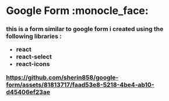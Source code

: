 <h1>Google Form :monocle_face:</h1>
<h3>this is a form similar to google form i created using the following libraries :
<ul>
  <li>react</li>
  <li>react-select</li>
  <li>react-icons</li>
</ul>
  
https://github.com/sherin858/google-form/assets/81813717/faad53e8-5218-4be4-ab10-d45406ef23ae

